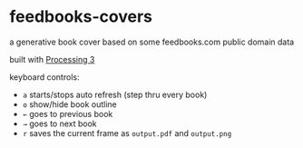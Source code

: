 # feedbooks-covers

a generative book cover based on some feedbooks.com public domain data

built with [Processing 3](//processing.org)

keyboard controls:

- `a` starts/stops auto refresh (step thru every book)
- `o` show/hide book outline
- `←` goes to previous book
- `→` goes to next book
- `r` saves the current frame as `output.pdf` and `output.png`
